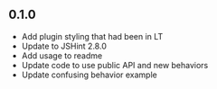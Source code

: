 ## 0.1.0
* Add plugin styling that had been in LT
* Update to JSHint 2.8.0
* Add usage to readme
* Update code to use public API and new behaviors
* Update confusing behavior example

